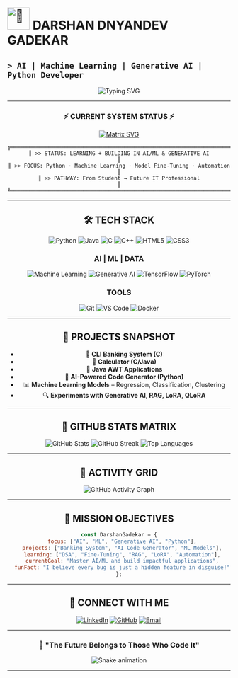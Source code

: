 # <img src="https://raw.githubusercontent.com/Tarikul-Islam-Anik/Animated-Fluent-Emojis/master/Emojis/Hand%20gestures/Waving%20Hand.png" alt="👋" width="50" height="50" /> **DARSHAN DNYANDEV GADEKAR**
## `> AI | Machine Learning | Generative AI | Python Developer`

<div align="center">

![Typing SVG](https://readme-typing-svg.herokuapp.com?font=Fira+Code&size=30&duration=3000&pause=1000&color=00F7FF&center=true&vCenter=true&width=850&lines=Welcome+to+My+Digital+Space;AI+%7C+ML+%7C+Generative+AI+Explorer;Python+Developer+%26+Problem+Solver;Building+the+Future+One+Model+at+a+Time)

</div>

---

<div align="center">

### ⚡ **CURRENT SYSTEM STATUS** ⚡

[![Matrix SVG](https://raw.githubusercontent.com/rodrigograca31/rodrigograca31/master/matrix.svg)]()

```ascii
╔══════════════════════════════════════════════════════════════════════════════╗
║ >> STATUS: LEARNING + BUILDING IN AI/ML & GENERATIVE AI                      ║
║ >> FOCUS: Python · Machine Learning · Model Fine-Tuning · Automation         ║
║ >> PATHWAY: From Student → Future IT Professional                            ║
╚══════════════════════════════════════════════════════════════════════════════╝
```

</div>

---

<div align="center">

## 🛠️ **TECH STACK**
  
![Python](https://img.shields.io/badge/Python-%233776AB.svg?style=for-the-badge&logo=python&logoColor=yellow&labelColor=000000)
![Java](https://img.shields.io/badge/Java-%23ED8B00.svg?style=for-the-badge&logo=openjdk&logoColor=white&labelColor=000000)
![C](https://img.shields.io/badge/C-00599C.svg?style=for-the-badge&logo=c&logoColor=white&labelColor=000000)
![C++](https://img.shields.io/badge/C++-00599C.svg?style=for-the-badge&logo=cplusplus&logoColor=white&labelColor=000000)
![HTML5](https://img.shields.io/badge/HTML5-%23E34F26.svg?style=for-the-badge&logo=html5&logoColor=white&labelColor=000000)
![CSS3](https://img.shields.io/badge/CSS3-%231572B6.svg?style=for-the-badge&logo=css3&logoColor=white&labelColor=000000)

### **AI | ML | DATA**
![Machine Learning](https://img.shields.io/badge/Machine%20Learning-00F7FF?style=for-the-badge&logo=scikitlearn&logoColor=white&labelColor=000000)
![Generative AI](https://img.shields.io/badge/Generative%20AI-FF6B35?style=for-the-badge&logo=openai&logoColor=white&labelColor=000000)
![TensorFlow](https://img.shields.io/badge/TensorFlow-%23FF6F00.svg?style=for-the-badge&logo=tensorflow&logoColor=white&labelColor=000000)
![PyTorch](https://img.shields.io/badge/PyTorch-%23EE4C2C.svg?style=for-the-badge&logo=pytorch&logoColor=white&labelColor=000000)

### **TOOLS**
![Git](https://img.shields.io/badge/Git-F05032?style=for-the-badge&logo=git&logoColor=white&labelColor=000000)
![VS Code](https://img.shields.io/badge/VS%20Code-0078d4.svg?style=for-the-badge&logo=visual-studio-code&logoColor=white&labelColor=000000)
![Docker](https://img.shields.io/badge/Docker-2496ED?style=for-the-badge&logo=docker&logoColor=white&labelColor=000000)

</div>

---

<div align="center">

## 📂 **PROJECTS SNAPSHOT**
- 🏦 **CLI Banking System (C)**  
- 🧮 **Calculator (C/Java)**  
- 🎨 **Java AWT Applications**  
- 🤖 **AI-Powered Code Generator (Python)**  
- 📊 **Machine Learning Models** – Regression, Classification, Clustering  
- 🔍 **Experiments with Generative AI, RAG, LoRA, QLoRA**

</div>

---

<div align="center">

## 🌌 **GITHUB STATS MATRIX**

<img src="https://github-readme-stats.vercel.app/api?username=gadekardarshan&show_icons=true&theme=radical&hide_border=true&bg_color=0D1117&title_color=00F7FF&icon_color=00F7FF&text_color=FFFFFF&count_private=true" alt="GitHub Stats" />

<img src="https://github-readme-streak-stats.herokuapp.com/?user=gadekardarshan&theme=radical&hide_border=true&background=0D1117&stroke=00F7FF&ring=00F7FF&fire=FF6B35&currStreakLabel=00F7FF&sideLabels=FFFFFF&currStreakNum=FFFFFF&sideNums=FFFFFF" alt="GitHub Streak" />

<img src="https://github-readme-stats.vercel.app/api/top-langs/?username=gadekardarshan&layout=compact&theme=radical&hide_border=true&bg_color=0D1117&title_color=00F7FF&text_color=FFFFFF" alt="Top Languages" />

</div>

---

<div align="center">

## 🚀 **ACTIVITY GRID**

<img src="https://github-readme-activity-graph.vercel.app/graph?username=gadekardarshan&bg_color=0D1117&color=00F7FF&line=FF6B35&point=FFFFFF&area=true&hide_border=true" alt="GitHub Activity Graph" />

</div>

---

<div align="center">

## 🎯 **MISSION OBJECTIVES**

```javascript
const DarshanGadekar = {
  focus: ["AI", "ML", "Generative AI", "Python"],
  projects: ["Banking System", "AI Code Generator", "ML Models"],
  learning: ["DSA", "Fine-Tuning", "RAG", "LoRA", "Automation"],
  currentGoal: "Master AI/ML and build impactful applications",
  funFact: "I believe every bug is just a hidden feature in disguise!"
};
```

</div>

---

<div align="center">

## 🌟 **CONNECT WITH ME**

[![LinkedIn](https://img.shields.io/badge/LinkedIn-%230077B5.svg?style=for-the-badge&logo=linkedin&logoColor=white&labelColor=000000)](https://www.linkedin.com/in/darshan-gadekar-b98551269)
[![GitHub](https://img.shields.io/badge/GitHub-%23121011.svg?style=for-the-badge&logo=github&logoColor=white&labelColor=000000)](https://github.com/gadekardarshan)
[![Email](https://img.shields.io/badge/Email-D14836?style=for-the-badge&logo=gmail&logoColor=white&labelColor=000000)](mailto:your.email@domain.com)

</div>

---

<div align="center">

### 💫 **"The Future Belongs to Those Who Code It"**

![Snake animation](https://raw.githubusercontent.com/gadekardarshan/gadekardarshan/output/github-contribution-grid-snake-dark.svg)

</div>

---
